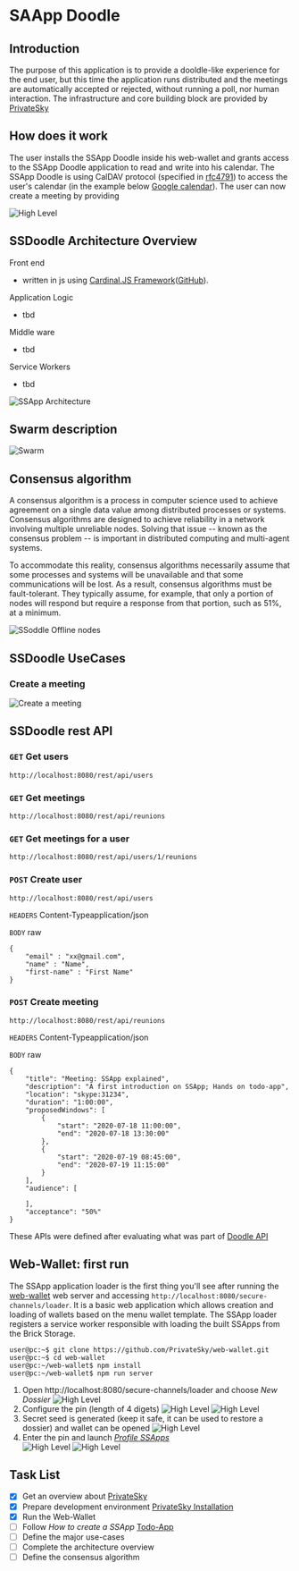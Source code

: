 # SAApp Doodle

## Introduction 

The purpose of this application is to provide a dooldle-like experience for the end user, but this time the application runs distributed and the meetings are automatically accepted or rejected, without running a poll, nor human interaction.
The infrastructure and core building block are provided by [PrivateSky](https://privatesky.xyz/?Overview/main-innovations)

## How does it work

The user installs the SSApp Doodle inside his web-wallet and grants access to the SSApp Doodle application to read and write into his calendar. The SSApp Doodle is using CalDAV protocol (specified in [rfc4791](https://tools.ietf.org/html/rfc4791)) to access the user's calendar (in the example below [Google calendar](https://developers.google.com/calendar/caldav/v2/guide)).
The user can now create a meeting by providing

![High Level](images/HighLevel%20-%20SSApp%20Integration.png)

## SSDoodle Architecture Overview
Front end
- written in js using [Cardinal.JS Framework](https://privatesky.xyz/?Overview/main-innovations&chapter=cardinaljs-subproject)([GitHub](https://github.com/PrivateSky/cardinal.git)).

Application Logic
- tbd

Middle ware
- tbd

Service Workers
- tbd

![SSApp Architecture](images/HighLevel%20-%20SSApp.png)

## Swarm description
![Swarm](images/HighLevel%20-%20swarm%20overview.png)

## Consensus algorithm

A consensus algorithm is a process in computer science used to achieve agreement on a single data value among distributed processes or systems. Consensus algorithms are designed to achieve reliability in a network involving multiple unreliable nodes. Solving that issue -- known as the consensus problem -- is important in distributed computing and multi-agent systems.

To accommodate this reality, consensus algorithms necessarily assume that some processes and systems will be unavailable and that some communications will be lost. As a result, consensus algorithms must be fault-tolerant. They typically assume, for example, that only a portion of nodes will respond but require a response from that portion, such as 51%, at a minimum.

![SSoddle Offline nodes](images/HighLevel%20-%20swarm%20with%20offline%20nodes.png)

## SSDoodle UseCases

### Create a meeting

![Create a meeting](images/UseCase-Create-a-new-meeting.png)

## SSDoodle rest API


### `GET` Get users

    http://localhost:8080/rest/api/users

### `GET` Get meetings

    http://localhost:8080/rest/api/reunions

### `GET` Get meetings for a user

    http://localhost:8080/rest/api/users/1/reunions

### `POST` Create user

    http://localhost:8080/rest/api/users

`HEADERS` Content-Typeapplication/json

`BODY` raw

    {
        "email" : "xx@gmail.com",
        "name" : "Name",
        "first-name" : "First Name"
    }

### `POST` Create meeting

    http://localhost:8080/rest/api/reunions

`HEADERS` Content-Typeapplication/json

`BODY` raw

    {
        "title": "Meeting: SSApp explained",
        "description": "A first introduction on SSApp; Hands on todo-app",
        "location": "skype:31234",
        "duration": "1:00:00",
        "proposedWindows": [
            {   
                "start": "2020-07-18 11:00:00",
                "end": "2020-07-18 13:30:00"
            },
            {
                "start": "2020-07-19 08:45:00",
                "end": "2020-07-19 11:15:00"
            }
        ],
        "audience": [
            
        ],
        "acceptance": "50%"
    }

These APIs were defined after evaluating what was part of [Doodle API](https://documenter.getpostman.com/view/10109978/SWT7E1Sc?version=latest#intro)  

## Web-Wallet: first run 
The SSApp application loader is the first thing you'll see after running the [web-wallet](https://github.com/PrivateSky/web-wallet) web server and accessing `http://localhost:8080/secure-channels/loader`. It is a basic web application which allows creation and loading of wallets based on the menu wallet template. The SSApp loader registers a service worker responsible with loading the built SSApps from the Brick Storage.
    
    user@pc:~$ git clone https://github.com/PrivateSky/web-wallet.git
    user@pc:~$ cd web-wallet
    user@pc:~/web-wallet$ npm install
    user@pc:~/web-wallet$ npm run server

1. Open http://localhost:8080/secure-channels/loader and choose *New Dossier*
![High Level](images/Screenshot%20-%20web-wallet%20first%20run%2001.png)
2. Configure the pin (length of 4 digets)
![High Level](images/Screenshot%20-%20web-wallet%20first%20run%2002.png)
![High Level](images/Screenshot%20-%20web-wallet%20first%20run%2003.png)
3. Secret seed is generated (keep it safe, it can be used to restore a dossier) and wallet can be opened
![High Level](images/Screenshot%20-%20web-wallet%20first%20run%2004.png)
1. Enter the pin and launch [*Profile SSApps*](https://github.com/PrivateSky/profile-app)  
![High Level](images/Screenshot%20-%20web-wallet%20first%20run%2005.png)
![High Level](images/Screenshot%20-%20web-wallet%20first%20run%2006.png)


## Task List
- [x] Get an overview about [PrivateSky](https://privatesky.xyz/?Howto/a-ssapp)
- [x] Prepare development environment [PrivateSky Installation](https://privatesky.xyz/?Start/installation) 
- [x] Run the Web-Wallet 
- [ ] Follow *How to create a SSApp* [Todo-App](https://privatesky.xyz/?Howto/a-ssapp)
- [ ] Define the major use-cases
- [ ] Complete the architecture overview
- [ ] Define the consensus algorithm
